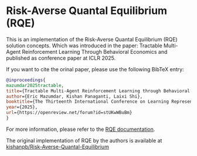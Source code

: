 # Risk-Averse Quantal Equilibrium (RQE)

This is an implementation of the Risk-Averse Quantal Equilibrium (RQE) solution concepts. Which was introduced in the paper: Tractable Multi-Agent Reinforcement Learning Through Behavioral Economics and published as conference paper at ICLR 2025.

If you want to cite the orinal paper, please use the following BibTeX entry:

```bibtex
@inproceedings{
mazumdar2025tractable,
title={Tractable Multi-Agent Reinforcement Learning through Behavioral Economics},
author={Eric Mazumdar, Kishan Panaganti, Laixi Shi},
booktitle={The Thirteenth International Conference on Learning Representations},
year={2025},
url={https://openreview.net/forum?id=stUKwWBuBm}
}
```

For more information, please refer to the [RQE documentation](https://luna-v0.github.io/RQEquilibrium/).

The original implementation of RQE by the authors is available at [kishanpb/Risk-Averse-Quantal-Equilibrium](https://github.com/kishanpb/Risk-averse-Quantal-Equilibria/tree/main)
